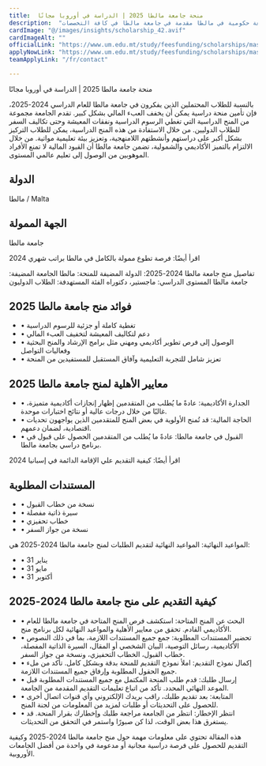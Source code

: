 ```yaml
---
title:  منحة جامعة مالطا 2025 | الدراسة في أوروبا مجانًا 
description:  "منحة ممولة بالكامل وراتب شهري في أهم جامعة حكومية في مالطا مقدمة في جامعة مالطا في كافة التخصصات" 
cardImage: "@/images/insights/scholarship_42.avif" 
cardImageAlt: "" 
officialLink: "https://www.um.edu.mt/study/feesfunding/scholarships/masterresearchphd/" 
applyNowLink: "https://www.um.edu.mt/study/feesfunding/scholarships/masterresearchphd/" 
teamApplyLink: "/fr/contact"

---
```


منحة جامعة مالطا 2025 | الدراسة في أوروبا مجانًا

بالنسبة للطلاب المحتملين الذين يفكرون في جامعة مالطا للعام الدراسي 2024-2025، فإن تأمين منحة دراسية يمكن أن يخفف العبء المالي بشكل كبير. تقدم الجامعة مجموعة من المنح الدراسية التي تغطي الرسوم الدراسية ونفقات المعيشة وحتى تكاليف السفر للطلاب الدوليين. من خلال الاستفادة من هذه المنح الدراسية، يمكن للطلاب التركيز بشكل أكبر على دراستهم وأنشطتهم اللامنهجية، وتعزيز بيئة تعليمية مواتية. من خلال الالتزام بالتميز الأكاديمي والشمولية، تضمن جامعة مالطا أن القيود المالية لا تمنع الأفراد الموهوبين من الوصول إلى تعليم عالمي المستوى.

## الدولة

مالطا / Malta

## الجهة الممولة

جامعة مالطا

اقرأ أيضًا: فرصة تطوع ممولة بالكامل في مالطا براتب شهري 2024

تفاصيل منح جامعة مالطا 2024-2025: الدولة المضيفة للمنحة: مالطا الجامعة المضيفة: جامعة مالطا المستوى الدراسي: ماجستير، دكتوراه الفئة المستهدفة: الطلاب الدوليون

## فوائد منح جامعة مالطا 2025

- • تغطية كاملة أو جزئية للرسوم الدراسية
- • دعم لتكاليف المعيشة لتخفيف العبء المالي
- • الوصول إلى فرص تطوير أكاديمي ومهني مثل برامج الإرشاد والمنح البحثية وفعاليات التواصل
- • تعزيز شامل للتجربة التعليمية وآفاق المستقبل للمستفيدين من المنحة

## معايير الأهلية لمنح جامعة مالطا 2025

- • الجدارة الأكاديمية: عادةً ما يُطلب من المتقدمين إظهار إنجازات أكاديمية متميزة، غالبًا من خلال درجات عالية أو نتائج اختبارات موحدة.
- • الحاجة المالية: قد تُمنح الأولوية في بعض المنح للمتقدمين الذين يواجهون تحديات اقتصادية، لضمان دعمهم.
- • القبول في جامعة مالطا: عادةً ما يُطلب من المتقدمين الحصول على قبول في برنامج دراسي بجامعة مالطا.

اقرأ أيضًا: كيفية التقديم علي الإقامة الدائمة في إسبانيا 2024

## المستندات المطلوبة

- • نسخة من خطاب القبول
- • سيرة ذاتية مفصلة
- • خطاب تحفيزي
- • نسخة من جواز السفر

المواعيد النهائية: المواعيد النهائية لتقديم الطلبات لمنح جامعة مالطا 2024-2025 هي:

- • 31 يناير
- • 31 مايو
- • 31 أكتوبر

## كيفية التقديم على منح جامعة مالطا 2024-2025

- • البحث عن المنح المتاحة: استكشف فرص المنح المتاحة في جامعة مالطا للعام الأكاديمي القادم. تحقق من معايير الأهلية والمواعيد النهائية لكل برنامج منح.
- • تحضير المستندات المطلوبة: جمع جميع المستندات اللازمة، بما في ذلك النصوص الأكاديمية، رسائل التوصية، البيان الشخصي أو المقال، السيرة الذاتية المفصلة، خطاب القبول، الخطاب التحفيزي، ونسخة من جواز السفر.
- • إكمال نموذج التقديم: املأ نموذج التقديم للمنحة بدقة وبشكل كامل. تأكد من ملء جميع الحقول المطلوبة وإرفاق جميع المستندات اللازمة.
- • إرسال طلبك: قدم طلب المنحة المكتمل مع جميع المستندات المطلوبة قبل الموعد النهائي المحدد. تأكد من اتباع تعليمات التقديم المقدمة من الجامعة.
- • المتابعة: بعد تقديم طلبك، راقب بريدك الإلكتروني وأي قنوات اتصال أخرى للحصول على التحديثات أو طلبات لمزيد من المعلومات من لجنة المنح.
- • انتظر الإخطار: انتظر من الجامعة مراجعة طلبك وإخطارك بقرار المنحة. قد يستغرق هذا بعض الوقت، لذا كن صبورًا واستمر في التحقق من التحديثات.

هذه المقالة تحتوي على معلومات مهمة حول منح جامعة مالطا 2024-2025 وكيفية التقديم للحصول على فرصة دراسية مجانية أو مدعومة في واحدة من أفضل الجامعات الأوروبية.

